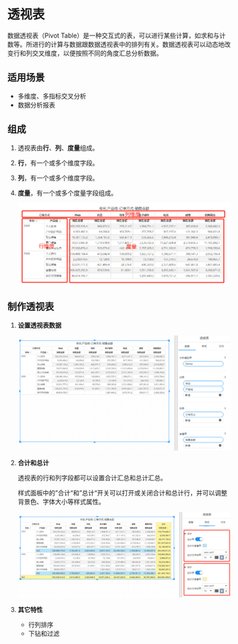 # 透视表

数据透视表（Pivot Table）是一种交互式的表，可以进行某些计算，如求和与计数等。所进行的计算与数据跟数据透视表中的排列有关。数据透视表可以动态地改变行和列交叉维度，以便按照不同的角度汇总分析数据。

## 适用场景

- 多维度、多指标交叉分析
- 数据分析报表

## 组成

1. 透视表由**行**、**列**、**度量**组成。

2. **行**，有一个或多个维度字段。

3. **列**，有一个或多个维度字段。

4. **度量**，有一个或多个度量字段组成。

   ![image-20220909212235504](透视表.assets/image-20220909212235504.png)

## 制作透视表

1. **设置透视表数据**

   ![image-20220909212551533](透视表.assets/image-20220909212551533.png)

2. **合计和总计**

   透视表的行和列字段都可以设置合计汇总和总计汇总。

   样式面板中的”合计“和”总计“开关可以打开或关闭合计和总计行，并可以调整背景色、字体大小等样式属性。

   ![image-20220909213121709](透视表.assets/image-20220909213121709.png)

3. **其它特性**

   - 行列排序
   - 下钻和过滤
